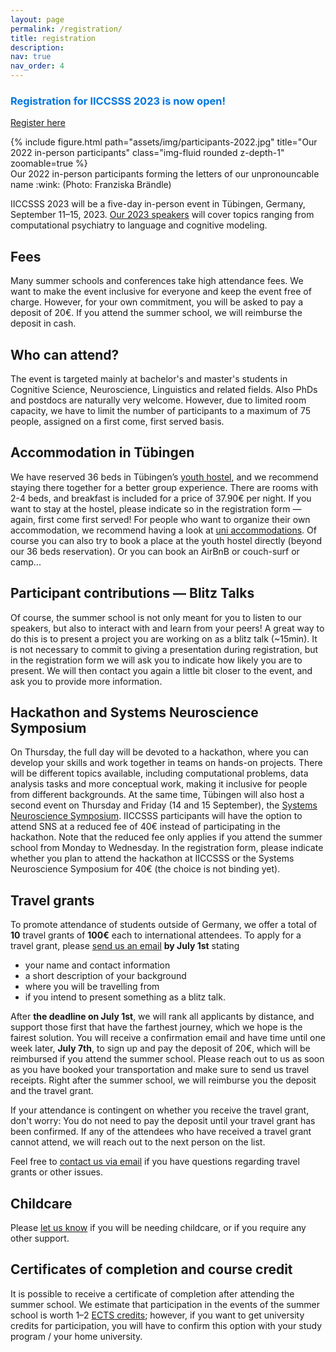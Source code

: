 ```yaml
---
layout: page
permalink: /registration/
title: registration
description: 
nav: true
nav_order: 4
---
```




### <span style="color:#0076df"> Registration for IICCSSS 2023 is now open! </span>

<a class="btn btn-primary btn-lg" href="https://forms.gle/BbhGNAo5tVYUUFxb8">Register here</a>

<div class="row mt-3">
    <div class="col-sm mt-3 mt-md-0">
        {% include figure.html path="assets/img/participants-2022.jpg" title="Our 2022 in-person participants" class="img-fluid rounded z-depth-1" zoomable=true %}
    </div>
</div>
<div class="caption">
    Our 2022 in-person participants forming the letters of our unpronouncable name :wink: (Photo: Franziska Brändle)
</div>

IICCSSS 2023 will be a five-day in-person event in Tübingen, Germany, September 11–15, 2023. [Our 2023 speakers](/speakers/) will cover topics ranging from computational psychiatry to language and cognitive modeling.

## Fees
Many summer schools and conferences take high attendance fees. We want to make the event inclusive for everyone and keep the event free of charge. However, for your own commitment, you will be asked to pay a deposit of 20€. If you attend the summer school, we will reimburse the deposit in cash.

## Who can attend?
The event is targeted mainly at bachelor's and master's students in Cognitive Science, Neuroscience, Linguistics and related fields. Also PhDs and postdocs are naturally very welcome.
However, due to limited room capacity, we have to limit the number of participants to a maximum of 75 people, assigned on a first come, first served basis.

## Accommodation in Tübingen
We have reserved 36 beds in Tübingen’s [youth hostel](https://www.jugendherberge.de/en/youth-hostels/tuebingen-113/portrait), and we recommend staying there together for a better group experience. There are rooms with 2-4 beds, and breakfast is included for a price of 37.90€ per night. If you want to stay at the hostel, please indicate so in the registration form — again, first come first served! For people who want to organize their own accommodation, we recommend having a look at [uni accommodations](https://uni-tuebingen.de/en/international/welcome-center/guide-for-international-researchers/accommodation). Of course you can also try to book a place at the youth hostel directly (beyond our 36 beds reservation). Or you can book an AirBnB or couch-surf or camp...

## Participant contributions — Blitz Talks

Of course, the summer school is not only meant for you to listen to our speakers, but also to interact with and learn from your peers! A great way to do this is to present a project you are working on as a blitz talk (~15min). It is not necessary to commit to giving a presentation during registration, but in the registration form we will ask you to indicate how likely you are to present. We will then contact you again a little bit closer to the event, and ask you to provide more information.

## Hackathon and Systems Neuroscience Symposium
On Thursday, the full day will be devoted to a hackathon, where you can develop your skills and work together in teams on hands-on projects. There will be different topics available, including computational problems, data analysis tasks and more conceptual work, making it inclusive for people from different backgrounds. At the same time, Tübingen will also host a second event on Thursday and Friday (14 and 15 September), the [Systems Neuroscience Symposium](http://meg.medizin.uni-tuebingen.de/2023/). IICCSSS participants will have the option to attend SNS at a reduced fee of 40€ instead of participating in the hackathon. Note that the reduced fee only applies if you attend the summer school from Monday to Wednesday. In the registration form, please indicate whether you plan to attend the hackathon at IICCSSS or the Systems Neuroscience Symposium for 40€ (the choice is not binding yet).

## Travel grants
To promote attendance of students outside of Germany, we offer a total of **10** travel grants of **100€** each to international attendees. To apply for a travel grant, please [send us an email](mailto:info@iiccsss.org) **by July 1st** stating
- your name and contact information
- a short description of your background
- where you will be travelling from
- if you intend to present something as a blitz talk.

After **the deadline on July 1st**, we will rank all applicants by distance, and support those first that have the farthest journey, which we hope is the fairest solution. You will receive a confirmation email and have time until one week later, **July 7th**, to sign up and pay the deposit of 20€, which will be reimbursed if you attend the summer school. Please reach out to us as soon as you have booked your transportation and make sure to send us travel receipts. Right after the summer school, we will reimburse you the deposit and the travel grant.

If your attendance is contingent on whether you receive the travel grant, don't worry: You do not need to pay the deposit until your travel grant has been confirmed. If any of the attendees who have received a travel grant cannot attend, we will reach out to the next person on the list.

Feel free to [contact us via email](mailto:info@iiccsss.org) if you have questions regarding travel grants or other issues.

## Childcare
Please [let us know](mailto:info@iiccsss.org) if you will be needing childcare, or if you require any other support.

## Certificates of completion and course credit
It is possible to receive a certificate of completion after attending the summer school. We estimate that participation in the events of the summer school is worth 1–2 [ECTS credits](https://education.ec.europa.eu/education-levels/higher-education/inclusive-and-connected-higher-education/european-credit-transfer-and-accumulation-system); however, if you want to get university credits for participation, you will have to confirm this option with your study program / your home university.
